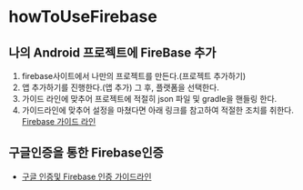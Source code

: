 # howToUseFirebase

## 나의 Android 프로젝트에 FireBase 추가  

<ol>
  <li> firebase사이트에서 나만의 프로젝트를 만든다.(프로젝트 추가하기)
  <li> 앱 추가하기를 진행한다.(앱 추가) 그 후, 플랫폼을 선택한다.
  <li> 가이드 라인에 맞추어 프로젝트에 적절히 json 파일 및 gradle을 핸들링 한다.
  <li> 가이드라인에 맞추어 설정을 마쳤다면 아래 링크를 참고하여 적절한 조치를 취한다.  
    <a href=https://firebase.google.com/docs/android/setup>Firebase 가이드 라인</a>
</ol>  
  
## 구글인증을 통한 Firebase인증
<ul>
  <a href=https://firebase.google.com/docs/auth/android/google-signin><li>구글 인증및 Firebase 인증 가이드라인</li></a>
</ul>
